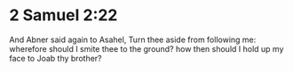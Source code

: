 # 2 Samuel 2:22

And Abner said again to Asahel, Turn thee aside from following me: wherefore should I smite thee to the ground? how then should I hold up my face to Joab thy brother?
